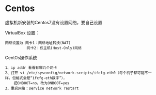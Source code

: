 # Centos

虚拟机新安装的Centos7没有设置网络，要自己设置

VirtualBox 设置：

```
网络设置为 网卡1：网络地址转换(NAT)
          网卡2：仅主机(Host-Only)网络
```

CentOs操作系统

```
1、ip addr 看看有哪几个网卡　　
2、打开 vi /etc/sysconfig/network-scripts/ifcfg-eth0（每个机子都可能不一样，但格式会是“ifcfg-eth数字”），
    把ONBOOT=no，改为ONBOOT=yes
3、重启网络：service network restart
```



